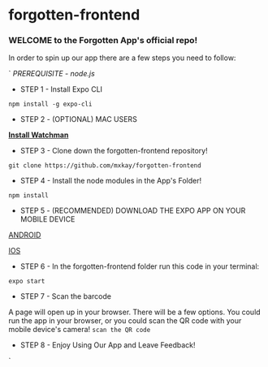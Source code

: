 # forgotten-frontend
### **WELCOME to the Forgotten App's official repo!** 

In order to spin up our app there are a few steps you need to follow:

`
*PREREQUISITE - node.js*



- STEP 1 -  Install Expo CLI

`npm install -g expo-cli`



- STEP 2 - (OPTIONAL) MAC USERS

**[Install Watchman](https://facebook.github.io/watchman/docs/install#buildinstall)**



- STEP 3 - Clone down the forgotten-frontend repository!

`git clone https://github.com/mxkay/forgotten-frontend`



- STEP 4 - Install the node modules in the App's Folder!

`npm install
`


- STEP 5 - (RECOMMENDED) DOWNLOAD THE EXPO APP ON YOUR MOBILE DEVICE


[ANDROID](https://play.google.com/store/apps/details?id=host.exp.exponent&hl=en_US)

[IOS](https://apps.apple.com/us/app/expo-client/id982107779)



- STEP 6 - In the forgotten-frontend folder run this code in your terminal:

`expo start`


- STEP 7 - Scan the barcode

A page will open up in your browser. There will be a few options. You could run the app in your browser, or you could scan 
the QR code with your mobile device's camera!
`scan the QR code`


- STEP 8 - Enjoy Using Our App and Leave Feedback!


`
